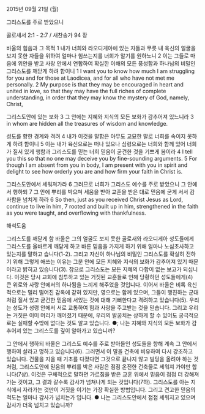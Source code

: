 2015년 09월 21일 (월)

그리스도를 주로 받았으니



골로새서 2:1 - 2:7 / 새찬송가 94 장


바울의 힘씀과 그 목적
1 내가 너희와 라오디게아에 있는 자들과 무릇 내 육신의 얼굴을 보지 못한 자들을 위하여 얼마나 힘쓰는지를 너희가 알기를 원하노니 2 이는 그들로 마음에 위안을 받고 사랑 안에서 연합하여 확실한 이해의 모든 풍성함과 하나님의 비밀인 그리스도를 깨닫게 하려 함이니
1 I want you to know how much I am struggling for you and for those at Laodicea, and for all who have not met me personally. 2 My purpose is that they may be encouraged in heart and united in love, so that they may have the full riches of complete understanding, in order that they may know the mystery of God, namely, Christ, 

그리스도안에 있는 보화
3 그 안에는 지혜와 지식의 모든 보화가 감추어져 있느니라
3 in whom are hidden all the treasures of wisdom and knowledge. 

성도를 향한 경계와 격려
4 내가 이것을 말함은 아무도 교묘한 말로 너희를 속이지 못하게 하려 함이니 5 이는 내가 육신으로는 떠나 있으나 심령으로는 너희와 함께 있어 너희가 질서 있게 행함과 그리스도를 믿는 너희 믿음이 굳건한 것을 기쁘게 봄이라
4 I tell you this so that no one may deceive you by fine-sounding arguments. 5 For though I am absent from you in body, I am present with you in spirit and delight to see how orderly you are and how firm your faith in Christ is. 

그리스도안에서 세워져가라
6 그러므로 너희가 그리스도 예수를 주로 받았으니 그 안에서 행하되 7 그 안에 뿌리를 박으며 세움을 받아 교훈을 받은 대로 믿음에 굳게 서서 감사함을 넘치게 하라
6 So then, just as you received Christ Jesus as Lord, continue to live in him, 7 rooted and built up in him, strengthened in the faith as you were taught, and overflowing with thankfulness.

해석도움





그리스도를 깨닫게 함 
바울은 그의 얼굴도 보지 못한 골로새와 라오디게아 성도들에게 그리스도를 올바르게 깨닫게 하고 바른 믿음을 가지게 하기 위해 얼마나 노심초사하고 있는지를 말하고 습니다(1-2). 그리고 자신이 하나님의 비밀인 그리스도를 확실히 전하기 위해 그렇게 애쓰는 이유는 그분 안에 모든 지혜와 지식의 보화가 감추어져 있기 때문이라고 밝히고 있습니다(3). 참으로 그리스도는 모든 지혜의 다함이 없는 보고가 되십니다. 이것은 당시 교회에 침투하고 있는 거짓된 교훈들로 인해 당황하던 성도들에게(4) 큰 위로와 사랑 안에서의 하나됨을 느끼게 해주었을 것입니다. 이어서 바울은 비록 육신적으로는 멀리 떨어진 감옥에 갇혀 있지만, 영으로는 함께 있으며, 그들이 행진하는 군대처럼 질서 있고 굳건한  믿음에 서있는 것에 대해 기뻐한다고 격려하고 있습니다(5). 우리는 성도가 성령 안에서 서로 교통하여 힘과 사랑을 주고받는 것을 믿습니다. 그리고 우리는 거짓은 이미 머리가 깨어졌기 때문에, 우리의 발꿈치는 상하게 할 수 있어도 궁극적으로는 실패할 수밖에 없다는 것도 알고 있습니다.
●; 나는 지혜와 지식의 모든 보화가 감추어져 있는 그리스도를 깊이 알아가고 있습니까?

그 안에서 행하되 
바울은 그리스도 예수를 주로 받아들인 성도들을 향해 계속 그 안에서 행하여 살라고 명하고 있습니다(6). 그러면서 이 말을 건축에 비유하여 다시 강조하고 있습니다. 건물을 지을 때 기초를 다졌다면 그것으로 끝나지 않고 빌딩을 올려야 하는 것처럼, 그리스도안에 믿음의 뿌리를 박은 사람은 점점 온전한 건축물로 세워져 가야만 합니다(7상). 이것은 구체적으로 말하면 가르침을 받은 교훈 위에서 믿음이 점점 더 강해져 가는 것이고, 그 결과 갈수록 감사가 넘쳐나게 되는 것입니다(7하). 그리스도를 아는 지식에서 자라가는 것만이 거짓을 이기는 가장 확실한 방법입니다. 그리고 견고한 믿음의 척도는 얼마나 감사가 넘치는가 입니다.
● 나는 그리스도안에서 점점 세워지고 있으며 감사가 더욱 넘치고 있습니까?